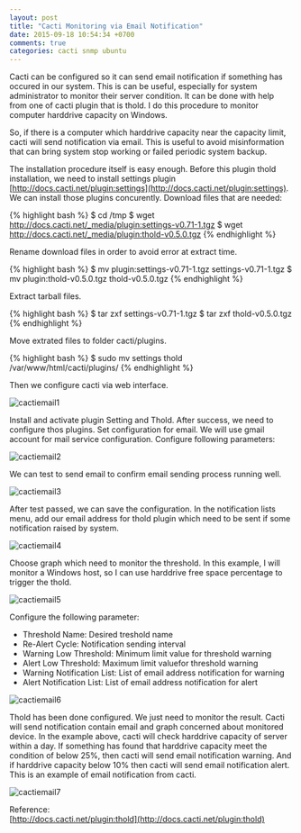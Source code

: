 ```yaml
---
layout: post
title: "Cacti Monitoring via Email Notification"
date: 2015-09-18 10:54:34 +0700
comments: true
categories: cacti snmp ubuntu 
---
```

Cacti can be configured so it can send email notification if something has occured in our system. This is can be useful, especially for system administrator to monitor their server condition. It can be done with help from one of cacti plugin that is thold. I do this procedure to monitor computer harddrive capacity on Windows.

So, if there is a computer which harddrive capacity near the capacity limit, cacti will send notification via email. This is useful to avoid misinformation that can bring system stop working or failed periodic system backup.

The installation procedure itself is easy enough. Before this plugin thold installation, we need to install settings plugin [http://docs.cacti.net/plugin:settings](http://docs.cacti.net/plugin:settings). We can install those plugins concurently. Download files that are needed:

{% highlight bash %}
$ cd /tmp
$ wget http://docs.cacti.net/_media/plugin:settings-v0.71-1.tgz
$ wget http://docs.cacti.net/_media/plugin:thold-v0.5.0.tgz
{% endhighlight %}

Rename download files in order to avoid error at extract time.

{% highlight bash %}
$ mv plugin:settings-v0.71-1.tgz settings-v0.71-1.tgz
$ mv plugin:thold-v0.5.0.tgz thold-v0.5.0.tgz
{% endhighlight %}

Extract tarball files.

{% highlight bash %}
$ tar zxf settings-v0.71-1.tgz
$ tar zxf thold-v0.5.0.tgz
{% endhighlight %}

Move extrated files to folder cacti/plugins.

{% highlight bash %}
$ sudo mv settings thold /var/www/html/cacti/plugins/
{% endhighlight %}

Then we configure cacti via web interface.

![cactiemail1](/images/cactiemail1.png)

Install and activate plugin Setting and Thold. After success, we need to configure thos plugins. Set configuration for email. We will use gmail account for mail service configuration. Configure following parameters:

![cactiemail2](/images/cactiemail2.png)

We can test to send email to confirm email sending process running well.

![cactiemail3](/images/cactiemail3.png)

After test passed, we can save the configuration. In the notification lists menu, add our email address for thold plugin which need to be sent if some notification raised by system.

![cactiemail4](/images/cactiemail4.png)

Choose graph which need to monitor the threshold. In this example, I will monitor a Windows host, so I can use harddrive free space percentage to trigger the thold.

![cactiemail5](/images/cactiemail5.png)

Configure the following parameter:

* Threshold Name: Desired treshold name
* Re-Alert Cycle: Notification sending interval
* Warning Low Threshold: Minimum limit value for threshold warning
* Alert Low Threshold: Maximum limit valuefor threshold warning
* Warning Notification List: List of email address notification for warning
* Alert Notification List: List of email address notification for alert

![cactiemail6](/images/cactiemail6.png)

Thold has been done configured. We just need to monitor the result. Cacti will send notification contain email and graph concerned about monitored device. In the example above, cacti will check harddrive capacity of server within a day.
If something has found that harddrive capacity meet the condition of below 25%, then cacti will send email notification warning. And if harddrive capacity below 10% then cacti will send email notification alert.  
This is an example of email notification from cacti.

![cactiemail7](/images/cactiemail7.png)

Reference:  
[http://docs.cacti.net/plugin:thold](http://docs.cacti.net/plugin:thold)
